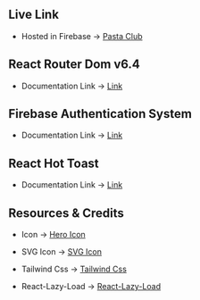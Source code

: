 ## Live Link

- Hosted in Firebase -> [Pasta Club]()

## React Router Dom v6.4

- Documentation Link -> [Link](https://reactrouter.com/en/main/start/overview)

## Firebase Authentication System

- Documentation Link -> [Link](https://firebase.google.com/docs/auth?authuser=0&hl=en)

## React Hot Toast

- Documentation Link -> [Link](https://www.npmjs.com/package/react-toastify)

## Resources & Credits

- Icon -> [Hero Icon](https://react-icons.github.io/react-icons/)

- SVG Icon -> [SVG Icon](https://iconscout.com/icons/google)

- Tailwind Css -> [Tailwind Css](https://tailwindcss.com/)

- React-Lazy-Load -> [React-Lazy-Load](https://www.npmjs.com/package/react-lazy-load-image-component)

